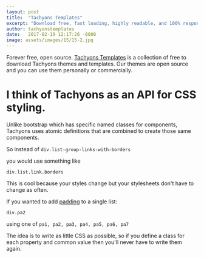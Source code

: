 ```yaml
---
layout: post
title:  "Tachyons Templates"
excerpt: "Download free, fast loading, highly readable, and 100% responsive website themes."
author: tachyonstemplates
date:   2017-02-19 12:17:26 -0800
image: assets/images/15/15-2.jpg
---
```


Forever free, open source. [Tachyons Templates](#) is a collection of free to download Tachyons themes and templates. Our themes are open source and you can use them personally or commercially.

# I think of Tachyons as an API for CSS styling.

Unlike bootstrap which has specific named classes for components, Tachyons uses atomic definitions that are combined to create those same components.

So instead of
`div.list-group-links-with-borders`

you would use something like

`div.list.link.borders`

This is cool because your styles change but your stylesheets don't have to change as often.

If you wanted to add [padding](http://tachyons.io/docs/layout/spacing/) to a single list:

`div.pa2`

using one of `pa1, pa2, pa3, pa4, pa5, pa6, pa7`

The idea is to write as little CSS as possible, so if you define a class for each property and common value then you'll never have to write them again.
